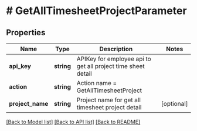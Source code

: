 # # GetAllTimesheetProjectParameter

## Properties

Name | Type | Description | Notes
------------ | ------------- | ------------- | -------------
**api_key** | **string** | APIKey for employee api to get all project time sheet detail |
**action** | **string** | Action name &#x3D; GetAllTimesheetProject |
**project_name** | **string** | Project name for get all timesheet project detail | [optional]

[[Back to Model list]](../../README.md#models) [[Back to API list]](../../README.md#endpoints) [[Back to README]](../../README.md)

